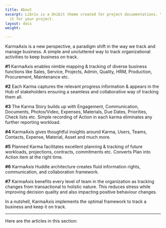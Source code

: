 ```yaml
---
title: About
excerpt: Libris is a Unibit theme created for project documentations. You can use
  it for your project.
layout: docs
weight: 

---
```

KarmaAxis is a new perspective, a paradigm shift in the way we track and manage business. A simple and uncluttered way to track organizational activities to keep business on track.

**#1** KarmaAxis enables nimble mapping & tracking of diverse business functions like Sales, Service, Projects, Admin, Quality, HRM, Production, Procurement, Maintenance etc.

**#2** Each Karma captures the relevant progress information & appears in the Hub of stakeholders ensuring a seamless and collaborative way of tracking them all.

**#3** The Karma Story builds up with Engagement, Communication, Documents, Photos/Video, Expenses, Materials, Due Dates, Priorities, Check lists etc. Simple recording of Action in each karma eliminates any further reporting workload.

**#4** KarmaAxis gives thoughtful insights around Karma, Users, Teams, Contacts, Expense, Material, Asset and much more.

**#5** Planned Karma facilitates excellent planning & tracking of future workloads, projections, contracts, commitments etc. Converts Plan into Action item at the right time.

**#6** KarmaAxis Huddle architecture creates fluid information rights, communication, and collaboration framework.

**#7** KarmaAxis benefits every level of team in the organization as tracking changes from transactional to holistic nature. This reduces stress while improving decision quality and also impacting positive behaviour changes.

In a nutshell, KarmaAxis implements the optimal framework to track a business and keep it on track.

***

Here are the articles in this section: